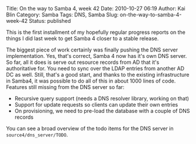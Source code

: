 Title: On the way to Samba 4, week 42
Date: 2010-10-27 06:19
Author: Kai Blin
Category: Samba
Tags: DNS, Samba
Slug: on-the-way-to-samba-4-week-42
Status: published

This is the first installment of my hopefully regular progress reports
on the things I did last week to get Samba 4 closer to a stable release.

The biggest piece of work certainly was finally pushing the DNS server
implementation. Yes, that's correct, Samba 4 now has it's own DNS
server. So far, all it does is serve out resource records from AD that
it's authoritative for. You need to sync over the LDAP entries from
another AD DC as well. Still, that's a good start, and thanks to the
existing infrastructure in Samba4, it was possible to do all of this in
about 1000 lines of code.
Features still missing from the DNS server so far:

-  Recursive query support (needs a DNS resolver library, working
   on that)
-  Support for update requests so clients can update their own entries
-  On provisioning, we need to pre-load the database with a couple of
   DNS records

You can see a broad overview of the todo items for the DNS server in
`source4/dns_server/TODO`.
